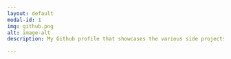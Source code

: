 ```yaml
---
layout: default
modal-id: 1
img: github.png
alt: image-alt
description: My Github profile that showcases the various side projects I have worked over time. I have utilized a variety of programming languages that includes Java, Python, and Javascript. My project collection consists of a classical guitar simulator, a tea brewing timer, a virtual card game, and numerous others.   <a href="https://github.com/jeunghwansuh">Click here to view Github profile</a>. 

---
```

